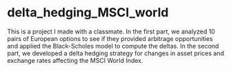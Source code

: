 # delta_hedging_MSCI_world
This is a project I made with a classmate. In the first part, we analyzed 10 pairs of European options to see if they provided arbitrage opportunities and applied the Black-Scholes model to compute the deltas. In the second part, we developed a delta hedging strategy for changes in asset prices and exchange rates affecting the MSCI World Index.
